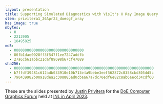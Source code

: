 ```yaml
---
layout: presentation
title: Supporting Simulated Diagnostics with VisIt's X Ray Image Query
stem: privitera1_26Apr23_doecgf_xray
has_image: true
nbytes:
  - 0
  - 2213905
  - 18495825
md5:
  - 00000000000000000000000000000000
  - 80fb1dae0928ff3f547f1ee7247addfb
  - 27a6cb61abbc21daf89698b67cf47089
sha256:
  - 0000000000000000000000000000000000000000000000000000000000000000
  - b7ffdf39481c612adb033910e10b713e4a9bebe3eef562872c0358cbd805dd5c
  - 790439982b00918dea2c308885ad0cbaa67a7dc70edf6e82c8ab6aecd34cdf60
---
```

These are the slides presented by
[Justin Privitera](https://github.com/JustinPrivitera) for the
[DoE Computer Graphics Forum](https://www.doecgf.org/) held at 
[INL in April 2023](https://caes.org/event/doecgf-2023/).
